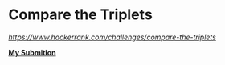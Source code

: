 # Compare the Triplets
_https://www.hackerrank.com/challenges/compare-the-triplets_

[**My Submition**](https://www.hackerrank.com/challenges/compare-the-triplets/submissions/code/185768559)
